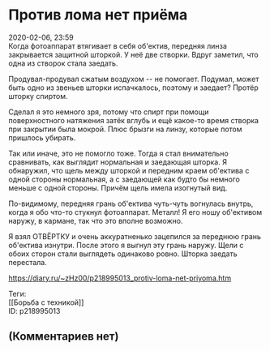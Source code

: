 Против лома нет приёма
======================

  
2020-02-06, 23:59  
 Когда фотоаппарат втягивает в себя об'ектив, передняя линза закрывается защитной шторкой. У неё две створки. Вдруг заметил, что одна из створок стала заедать.   
   
 Продувал-продувал сжатым воздухом -- не помогает. Подумал, может быть одно из звеньев шторки испачкалось, поэтому и заедает? Протёр шторку спиртом.   
   
 Сделал я это немного зря, потому что спирт при помощи поверхностного натяжения затёк вглубь и ещё какое-то время створка при закрытии была мокрой. Плюс брызги на линзу, которые потом пришлось убирать.   
   
 Так или иначе, это не помогло тоже. Тогда я стал внимательно сравнивать, как выглядит нормальная и заедающая шторка. Я обнаружил, что щель между шторкой и передним краем об'ектива с одной стороны нормальная, а с заедающей как будто бы немного меньше с одной стороны. Причём щель имела изогнутый вид.   
   
 По-видимому, передняя грань об'ектива чуть-чуть вогнулась внутрь, когда я обо что-то стукнул фотоаппарат. Металл! Я его ношу об'ективом наружу, в кармане, так что это вполне возможно.   
   
 Я взял ОТВЁРТКУ и очень аккуратненько зацепился за переднюю грань об'ектива изнутри. После этого я выгнул эту грань наружу. Щели с обоих сторон стали выглядеть одинаково ровно. Шторка заедать перестала.   
  
<https://diary.ru/~zHz00/p218995013_protiv-loma-net-priyoma.htm>  
  
Теги:  
[[Борьба с техникой]]  
ID: p218995013  


(Комментариев нет)
------------------